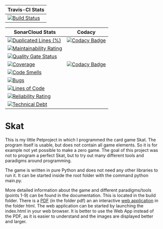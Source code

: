 | Travis-CI Stats                                                                                                           |
|---------------------------------------------------------------------------------------------------------------------------|
| [![Build Status](https://travis-ci.com/PascalStehling/Skat.svg?branch=master)](https://travis-ci.com/PascalStehling/Skat) |

| SonarCloud Stats                                                                                                                                                                                | Codacy                                                                                                                                                                                                                                                           |
|-------------------------------------------------------------------------------------------------------------------------------------------------------------------------------------------------|------------------------------------------------------------------------------------------------------------------------------------------------------------------------------------------------------------------------------------------------------------------|
| [![Duplicated Lines (%)](https://sonarcloud.io/api/project_badges/measure?project=PascalStehling_Skat&metric=duplicated_lines_density)](https://sonarcloud.io/dashboard?id=PascalStehling_Skat) | [![Codacy Badge](https://api.codacy.com/project/badge/Grade/cf576258965a46e1a65b4567d2f62757)](https://www.codacy.com/manual/PascalStehling/Skat?utm_source=github.com&amp;utm_medium=referral&amp;utm_content=PascalStehling/Skat&amp;utm_campaign=Badge_Grade) |
| [![Maintainability Rating](https://sonarcloud.io/api/project_badges/measure?project=PascalStehling_Skat&metric=sqale_rating)](https://sonarcloud.io/dashboard?id=PascalStehling_Skat)           |                                                                                                                                                                                                                                                                  |
| [![Quality Gate Status](https://sonarcloud.io/api/project_badges/measure?project=PascalStehling_Skat&metric=alert_status)](https://sonarcloud.io/dashboard?id=PascalStehling_Skat)              |                                                                                                                                                                                                                                                                  |
| [![Coverage](https://sonarcloud.io/api/project_badges/measure?project=PascalStehling_Skat&metric=coverage)](https://sonarcloud.io/dashboard?id=PascalStehling_Skat)                             | [![Codacy Badge](https://api.codacy.com/project/badge/Coverage/cf576258965a46e1a65b4567d2f62757)](https://www.codacy.com/manual/PascalStehling/Skat?utm_source=github.com&utm_medium=referral&utm_content=PascalStehling/Skat&utm_campaign=Badge_Coverage)       |
| [![Code Smells](https://sonarcloud.io/api/project_badges/measure?project=PascalStehling_Skat&metric=code_smells)](https://sonarcloud.io/dashboard?id=PascalStehling_Skat)                       |                                                                                                                                                                                                                                                                  |
| [![Bugs](https://sonarcloud.io/api/project_badges/measure?project=PascalStehling_Skat&metric=bugs)](https://sonarcloud.io/dashboard?id=PascalStehling_Skat)                                     |                                                                                                                                                                                                                                                                  |
| [![Lines of Code](https://sonarcloud.io/api/project_badges/measure?project=PascalStehling_Skat&metric=ncloc)](https://sonarcloud.io/dashboard?id=PascalStehling_Skat)                           |                                                                                                                                                                                                                                                                  |
| [![Reliability Rating](https://sonarcloud.io/api/project_badges/measure?project=PascalStehling_Skat&metric=reliability_rating)](https://sonarcloud.io/dashboard?id=PascalStehling_Skat)         |                                                                                                                                                                                                                                                                  |
| [![Technical Debt](https://sonarcloud.io/api/project_badges/measure?project=PascalStehling_Skat&metric=sqale_index)](https://sonarcloud.io/dashboard?id=PascalStehling_Skat)                    |                                                                                                                                                                                                                                                                  |

# Skat

This is my little Petproject in which I programmed the card game Skat. The program itself is usable, but does not contain all game elements. So it is for example not yet possible to make a zero game. The goal of this project was not to program a perfect Skat, but to try out many different tools and paradigms around programming.

The game is written in pure Python and does not need any other libraries to run it. It can be started inside the root folder with the command python main.py.

More detailed information about the game and different paradigms/tools (points 1-9) can be found in the documentation. This is located in the build folder. There is a [PDF](build/pdf/SWE-Skat.pdf) (in the folder pdf) an an interactive [web application](build/html) in the folder html. The web application can be started by launching the index.html in your web browser. It is better to use the Web App instead of the PDF, as it is easier to understand and the images are displayed better and larger.
